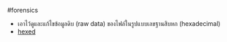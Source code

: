 #forensics 
- เอาไว้ดูและแก้ไขข้อมูลดิบ (raw data) ของไฟล์ในรูปแบบเลขฐานสิบหก (hexadecimal)
- [hexed](https://hexed.it/)